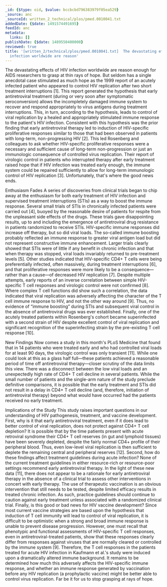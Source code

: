 ```yaml
---
_id: {$type: oid, $value: bccbcbd796383979f05ea529}
_source: anc
_sourceId: written_2_technical/plos/pmed.0010041.txt
addedDate: {$date: 1491574491695}
feedId: anc
metadata:
  links: []
publishDate: {$date: 1489550400000}
reviewed: true
title: '[written_2/technical/plos/pmed.0010041.txt]  The devastating effects of HIV
  infection worldwide are reason'
---
```

The devastating effects of HIV infection worldwide are reason enough for AIDS
researchers to grasp at thin rays of hope. But seldom has a single anecdotal case
stimulated as much hope as the 1999 report of an acutely infected patient who appeared to
control HIV replication after two short treatment interruptions [1]. This report generated
the hypothesis that early antiretroviral treatment (during or very soon after symptomatic
seroconversion) allows the incompletely damaged immune system to recover and respond
appropriately to virus antigens during treatment interruptions. This, in turn, according to
the hypothesis, leads to control of viral replication by a healed and appropriately
stimulated immune response to the patient&#x27;s HIV infection.
Consistent with this hypothesis was the prior finding that early antiretroviral therapy
led to induction of HIV-specific proliferative responses similar to those that had been
observed in patients with long-term, non-progressing HIV [2]. This led Rosenberg and
colleagues to ask whether HIV-specific proliferative responses were a necessary and
sufficient cause of long-term non-progression or just an immunologic consequence of
controlled virus replication. Their report of virologic control in patients who interrupted
therapy after early treatment raised hope that if HIV infection was treated early enough,
the immune system could be repaired sufficiently to allow for long-term immunologic control
of HIV replication [3]. Unfortunately, that&#x27;s where the good news ends.


Enthusiasm Fades
A series of discoveries from clinical trials began to chip away at the enthusiasm for
both early treatment of HIV infection and supervised treatment interruptions (STIs) as a
way to boost the immune response.
Several small trials of STIs in chronically infected patients were carried out [4],
buoyed by the reasonable desire of patients for respite from the unpleasant side effects of
the drugs. These trials gave disappointing results, up to and including the emergence of
antiretroviral drug resistance in patients randomized to receive STIs. HIV-specific immune
responses did increase off therapy, but so did viral loads. The so-called immune boosting
probably reflected an immune response to greater viral antigen load but did not represent
constructive immune enhancement.
Larger trials clearly showed that STIs were of little if any benefit in chronic
infection and that when therapy was stopped, viral loads invariably returned to
pre-treatment levels [5]. Other studies indicated that HIV-specific CD4+ T cells were being
preferentially infected, often massively, during treatment interruptions [6], and that
proliferative responses were more likely to be a consequence—rather than a cause—of
decreased HIV replication [7]. Despite multiple attempts, early reports of an inverse
correlation between simple HIV-specific T cell responses and virologic control were not
confirmed [8]. Where complex T cell functions did show such a correlation, the data
indicated that viral replication was adversely affecting the character of the T cell immune
response to HIV, and not the other way around [9]. Thus, no evidence of “immune boosting”
during STIs and subsequent viral control in the absence of antiretroviral drugs was ever
established. Finally, one of the acutely treated patients within Rosenberg&#x27;s cohort became
superinfected with a second strain of HIV despite excellent control of viral replication
and significant recognition of the superinfecting strain by the pre-existing T cell
response [10].


New Findings
Now comes a study in this month&#x27;s 
PLoS Medicine that found that in 14 patients who were treated early and
who had controlled viral loads for at least 90 days, the virologic control was only
transient [11]. While one could look at this as a glass half full—these patients achieved a
reasonable period of time off antiretroviral therapy—closer scrutiny of the data limits
this view.
There was a disconnect between the low viral loads and an unexpectedly high rate of CD4+
T cell decline in several patients. While the small number of patients and the single-arm
nature of the study preclude definitive comparisons, it is possible that the early
treatment and STIs did not result in a delay in CD4+ T cell decline (and, therefore,
initiation of antiretroviral therapy) beyond what would have occurred had the patients
received no early treatment.


Implications of the Study
This study raises important questions in our understanding of HIV pathogenesis,
treatment, and vaccine development.
First, why is it that early antiretroviral treatment, even if it does lead to better
control of viral replication, does not protect against CD4+ T cell depletion? It is
possible that by the time patients present with acute retroviral syndrome their CD4+ T cell
reserves (in gut and lymphoid tissues) have been severely depleted, despite the fairly
normal CD4+ profile of their peripheral blood. Thus, even low-level viral replication is
then sufficient to deplete the remaining central and peripheral reserves [12].
Second, how do these findings affect treatment guidelines during acute infection? None
of the current treatment guidelines in either resource-rich or resource-poor settings
recommend early antiretroviral therapy. In the light of these new data [11], there does not
appear to be a rationale for early antiretroviral therapy in the absence of a clinical
trial to assess other interventions in concert with early therapy. The use of therapeutic
vaccination is an obvious intervention that still needs to be tested, despite limited
efficacy results in treated chronic infection. As such, practice guidelines should continue
to caution against early treatment unless associated with a randomized clinical trial.
Finally, is this good or bad news for HIV vaccine development? Since most current
vaccine strategies are based upon the hypothesis that induction of T cell immunity will
lead to control of viral replication, it is difficult to be optimistic when a strong and
broad immune response is unable to prevent disease progression. However, one must recall
that phenotypic and functional assessments of HIV-specific T cell responses, even in
antiretroviral-treated patients, show that these responses clearly differ from responses
against viruses that are normally cleared or controlled by the immune system [9].
Therefore, the T cell responses in the patients treated for acute HIV infection in Kaufmann
et al.&#x27;s study were induced upon a dramatically altered immune background. It remains to be
determined how much this adversely affects the HIV-specific immune response, and whether an
immune response generated by vaccination 
before any HIV replication (a prophylactic vaccine) might be better able
to control virus replication. Far be it for us to stop grasping at rays of hope.